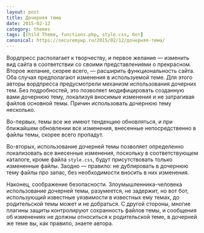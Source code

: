 ```yaml
---
layout: post
title: Дочерняя тема
date: 2015-02-12
category: themes
tags: [Child Theme, functions.php, style.css, бот]
canonical: https://securemywp.ru/2015/02/12/дочерняя-тема/
---
```


Вордпресс располагает к творчеству, и первое желание — изменить вид сайта в соответствии со своими представлениями о прекрасном. Второе желание, скорее всего, — расширить функциональность сайта. Оба случая предполагают изменения в используемой теме. Для этого авторы вордпресса предусмотрели механизм использования дочерних тем. Без подробностей, это позволяет модифицировать созданную вами дочернюю тему, локализуя вносимые изменения и не затрагивая файлов основной темы. Причин использовать дочернюю тему несколько.

Во-первых, темы все же имеют тенденцию обновляться, и при ближайшем обновлении все изменения, внесенные непосредственно в файлы темы, скорее всего пропадут.

Во-вторых, использование дочерней темы позволяет определенно локализовать все внесенные изменения, поскольку в соответствующем каталоге, кроме файла `style.css`, будут присутствовать только измененные файлы. Заодно — правило: не дублировать в дочернюю тему файлы про запас, без необходимости вносить в них изменения.

Наконец, соображение безопасности. Злоумышленника-человека использование дочерней темы, разумеется, не задержит, но вот бот, использующий известные уязвимости в известных ему темах, до родительской темы может и не добраться. С другой стороны, многие плагины защиты контролируют сохранность файлов темы, и сообщения об изменениях не должны относиться к родительской теме, в дочерней же теме вы, как правило, знаете автора.
